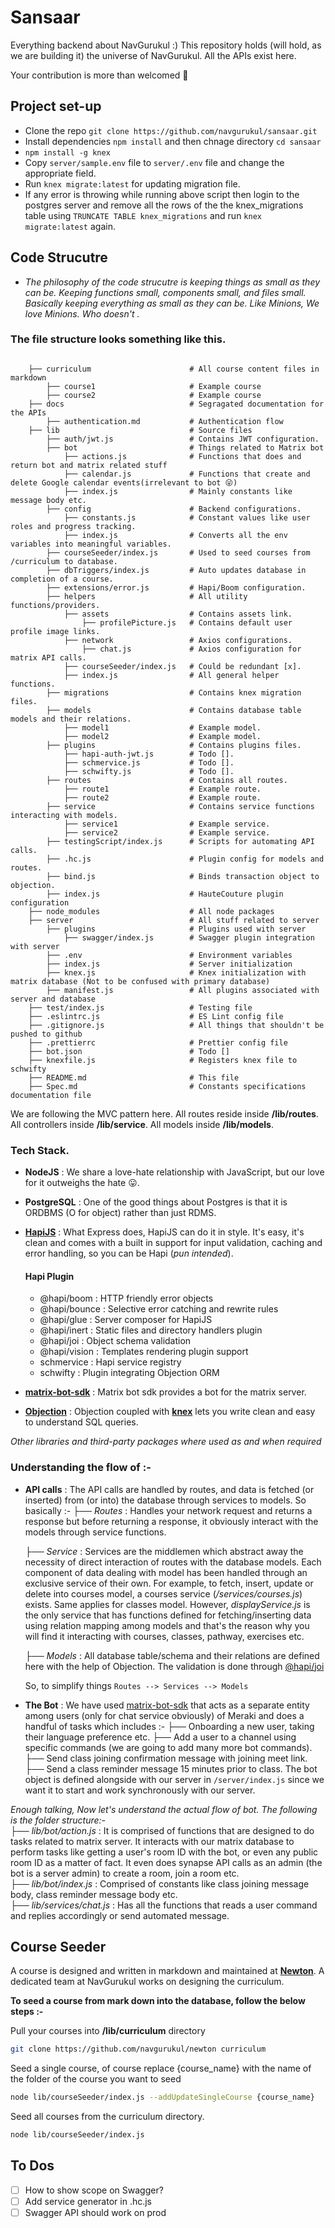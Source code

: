 # Sansaar

Everything backend about NavGurukul :)
This repository holds (will hold, as we are building it) the universe of NavGurukul.
All the APIs exist here.

Your contribution is more than welcomed 🤩
## Project set-up
- Clone the repo `git clone https://github.com/navgurukul/sansaar.git`
- Install dependencies `npm install` and then chnage directory `cd sansaar`
- `npm install -g knex`
- Copy `server/sample.env` file to `server/.env` file and change the appropriate field.
- Run `knex migrate:latest` for updating migration file.
- If any error is throwing while running above script then login to the postgres server and remove all the rows of the the knex_migrations table using `TRUNCATE TABLE knex_migrations` and run `knex migrate:latest` again.
## Code Strucutre
- *The philosophy of the code strucutre is keeping things as small as they can be. Keeping functions small, components small, and files small. Basically keeping everything as small as they can be. Like Minions, We love Minions. Who doesn't .*

### The file structure looks something like this.
```

    ├── curriculum                      # All course content files in markdown
        ├── course1                     # Example course
        ├── course2                     # Example course
    ├── docs                            # Segragated documentation for the APIs
        ├── authentication.md           # Authentication flow
    ├── lib                             # Source files
        ├── auth/jwt.js                 # Contains JWT configuration.
        ├── bot                         # Things related to Matrix bot
            ├── actions.js              # Functions that does and return bot and matrix related stuff
            ├── calendar.js             # Functions that create and delete Google calendar events(irrelevant to bot 😜)
            ├── index.js                # Mainly constants like message body etc.
        ├── config                      # Backend configurations.
            ├── constants.js            # Constant values like user roles and progress tracking. 
            ├── index.js                # Converts all the env variables into meaningful variables.
        ├── courseSeeder/index.js       # Used to seed courses from /curriculum to database.
        ├── dbTriggers/index.js         # Auto updates database in completion of a course. 
        ├── extensions/error.js         # Hapi/Boom configuration.
        ├── helpers                     # All utility functions/providers.
            ├── assets                  # Contains assets link.
                ├── profilePicture.js   # Contains default user profile image links.
            ├── network                 # Axios configurations.
                ├── chat.js             # Axios configuration for matrix API calls.
            ├── courseSeeder/index.js   # Could be redundant [x].
            ├── index.js                # All general helper functions.
        ├── migrations                  # Contains knex migration files.
        ├── models                      # Contains database table models and their relations.
            ├── model1                  # Example model.
            ├── model2                  # Example model.
        ├── plugins                     # Contains plugins files.
            ├── hapi-auth-jwt.js        # Todo [].
            ├── schmervice.js           # Todo [].
            ├── schwifty.js             # Todo [].
        ├── routes                      # Contains all routes.
            ├── route1                  # Example route.
            ├── route2                  # Example route.
        ├── service                     # Contains service functions interacting with models.
            ├── service1                # Example service.
            ├── service2                # Example service.
        ├── testingScript/index.js      # Scripts for automating API calls.
        ├── .hc.js                      # Plugin config for models and routes.
        ├── bind.js                     # Binds transaction object to objection.
        ├── index.js                    # HauteCouture plugin configuration
    ├── node_modules                    # All node packages
    ├── server                          # All stuff related to server
        ├── plugins                     # Plugins used with server
            ├── swagger/index.js        # Swagger plugin integration with server
        ├── .env                        # Environment variables
        ├── index.js                    # Server initialization
        ├── knex.js                     # Knex initialization with matrix database (Not to be confused with primary database)
        ├── manifest.js                 # All plugins associated with server and database
    ├── test/index.js                   # Testing file
    ├── .eslintrc.js                    # ES Lint config file
    ├── .gitignore.js                   # All things that shouldn't be pushed to github
    ├── .prettierrc                     # Prettier config file
    ├── bot.json                        # Todo []
    ├── knexfile.js                     # Registers knex file to schwifty
    ├── README.md                       # This file
    ├── Spec.md                         # Constants specifications documentation file
  ```

We are following the MVC pattern here. 
All routes reside inside **/lib/routes**. 
All controllers inside **/lib/service**.
All models inside **/lib/models**.
### Tech Stack.
- **NodeJS** : We share a love-hate relationship with JavaScript, but our love for it outweighs the hate 😛. 
- **PostgreSQL** : One of the good things about Postgres is that it is ORDBMS (O for object) rather than just RDMS.
- [**HapiJS**](https://hapi.dev/) : What Express does, HapiJS can do it in style. It's easy, it's clean and comes with a built in support for input validation, caching and error handling, so you can be Hapi (*pun intended*).
    #### Hapi Plugin
    - @hapi/boom : HTTP friendly error objects
    - @hapi/bounce : Selective error catching and rewrite rules
    - @hapi/glue : Server composer for HapiJS
    - @hapi/inert : Static files and directory handlers plugin
    - @hapi/joi : Object schema validation
    - @hapi/vision : Templates rendering plugin support
    - schmervice : Hapi service registry
    - schwifty : Plugin integrating Objection ORM

- [**matrix-bot-sdk**](https://github.com/turt2live/matrix-bot-sdk) : Matrix bot sdk provides a bot for the matrix server.
- [**Objection**](https://vincit.github.io/objection.js/) : Objection coupled with [**knex**](http://knexjs.org/) lets you write clean and easy to understand SQL queries.

*Other libraries and third-party packages where used as and when required*

### Understanding the flow of :-
 - **API calls** : The API calls are handled by routes, and data is fetched (or inserted) from (or into) the database through services to models. So basically :- 
    ├── *Routes* : Handles your network request and returns a response but before returning a response, it obviously interact with the models through service functions.

    ├── *Service* : Services are the middlemen which abstract away the necessity of direct interaction of routes with the database models. Each component of data dealing with model has been handled through an exclusive service of their own. For example, to fetch, insert, update or delete into courses model, a courses service (*/services/courses.js*) exists. Same applies for classes model. However, *displayService.js* is the only service that has functions defined for fetching/inserting data using relation mapping among models and that's the reason why you will find it interacting with courses, classes, pathway, exercises etc.
    
    ├── *Models* : All database table/schema and their relations are defined here with the help of Objection. The validation is done through [@hapi/joi](https://joi.dev/)

    So, to simplify things `Routes --> Services --> Models` 


 - **The Bot** : We have used [matrix-bot-sdk](https://github.com/turt2live/matrix-bot-sdk) that acts as a separate entity among users (only for chat service obviously) of Meraki and does a handful of tasks which includes :-
    ├── Onboarding a new user, taking their language preference etc.
    ├── Add a user to a channel using specific commands (we are going to add many more bot commands).
    ├── Send class joining confirmation message with joining meet link.
    ├── Send a class reminder message 15 minutes prior to class.
 The bot object is defined alongside with our server in `/server/index.js` since we want it to start and work synchronously with our server.

 *Enough talking, Now let's understand the actual flow of bot. The following is the folder structure:-*<br />
    ├── *lib/bot/action.js* : It is comprised of functions that are designed to do tasks related to matrix server. It interacts with our matrix database to perform tasks like getting a user's room ID with the bot, or even any public room ID as a matter of fact. It even does synapse API calls as an admin (the bot is a server admin) to create a room, join a room etc.<br />
    ├── *lib/bot/index.js* : Comprised of constants like class joining message body, class reminder message body etc.<br />
    ├── *lib/services/chat.js* : Has all the functions that reads a user command and replies accordingly or send automated message.<br />

## Course Seeder
A course is designed and written in markdown and maintained at [**Newton**](https://github.com/navgurukul/newton). A dedicated team at NavGurukul works on designing the curriculum.

**To seed a course from mark down into the database, follow the below steps :-**

Pull your courses into **/lib/curriculum** directory
```bash
git clone https://github.com/navgurukul/newton curriculum
```

Seed a single course, of course replace {course_name} with the name of the folder of the course you want to seed
```bash
node lib/courseSeeder/index.js --addUpdateSingleCourse {course_name}
```

Seed all courses from the curriculum directory.
```bash
node lib/courseSeeder/index.js 
```
## To Dos
- [ ] How to show scope on Swagger?
- [ ] Add service generator in .hc.js
- [ ] Swagger API should work on prod